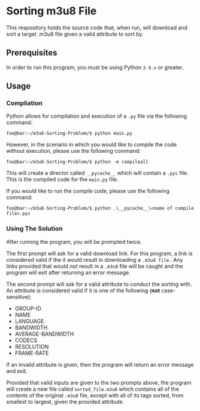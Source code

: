 # Sorting m3u8 File
This respository holds the source code that, when run, will download and sort a target .m3u8 file given a valid attribute to sort by.

## Prerequisites
In order to run this program, you must be using Python `3.9.x` or greater. 

## Usage

### Compliation
Python allows for compilation and execution of a `.py` file via the following command:
```console
foo@bar:~/m3u8-Sorting-Problem/$ python main.py
```

However, in the scenario in which you would like to compile the code without execution, please use the following command:
```console
foo@bar:~/m3u8-Sorting-Problem/$ python -m compileall
```

This will create a director called `__pycache__` which will contain a `.pyc` file. This is the compiled code for the `main.py` file.

If you would like to run the compile code, please use the following command:
```console
foo@bar:~/m3u8-Sorting-Problem/$ python .\__pycache__\<name of compile file>.pyc
```

### Using The Solution
After running the program, you will be prompted twice.

The first prompt will ask for a valid download link. For this program, a link is considered valid if the it would result in downloading a `.m3u8 file.` Any links provided that would *not* result in a `.m3u8` file will be caught and the program will exit after returning an error message.

The second prompt will ask for a valid attribute to conduct the sorting with. An attribute is considered valid if it is one of the following (**not** case-sensitive):
* GROUP-ID 
* NAME 
* LANGUAGE 
* BANDWIDTH 
* AVERAGE-BANDWIDTH 
* CODECS 
* RESOLUTION 
* FRAME-RATE

If an invalid attribute is given, then the program will return an error message and exit.

Provided that valid inputs are given to the two prompts above, the program will create a new file called `sorted_file.m3u8` which contains all of the contents of the original `.m3u8` file, except with all of its tags sorted, from smallest to largest, given the provided attribute.

